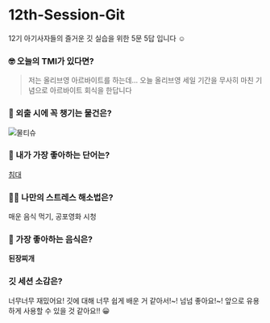 # 12th-Session-Git
12기 아기사자들의 즐거운 깃 실습을 위한 5문 5답 입니다 ☺️

### 🤓 오늘의 TMI가 있다면?
> 저는 올리브영 아르바이트를 하는데... 오늘 올리브영 세일 기간을 무사히 마친 기념으로 아르바이트 회식을 한답니다
### 🎒 외출 시에 꼭 챙기는 물건은?
![물티슈](https://health.chosun.com/site/data/img_dir/2022/05/06/2022050601386_0.jpg)
### 🤙 내가 가장 좋아하는 단어는?
[침대](https://ko.dict.naver.com/#/entry/koko/ccf93c00befc4c788f224cb2eb1eb69f)
### 🧘‍♀️ 나만의 스트레스 해소법은?
매운 음식 먹기, 공포영화 시청
### 🍧 가장 좋아하는 음식은?
**된장찌개**
### 깃 세션 소감은?
너무너무 재밌어요! 깃에 대해 너무 쉽게 배운 거 같아서!~! 넘넘 좋아요!~! 앞으로 유용하게 사용할 수 있을 것 같아요!! 😀
